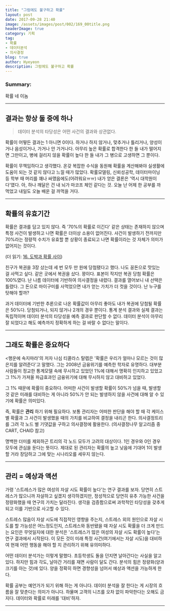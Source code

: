 ```yaml
---
title: "그럼에도 불구하고 확률"
layout: post
date: 2017-09-28 21:40
image: /assets/images/post/002/169_00title.png
headerImage: true
category: 기획
tag:
- 확률
- 데이터분석
- 의사결정
blog: true
author: Hyeyeon
description: 그럼에도 불구하고 확률
---
```


### Summary:

확률 네 이놈

---

## 결과는 항상 둘 중에 하나

> 데이터 분석의 타당성은 어떤 사건의 결과와 상관없다.

확률이 어떻든 결과는 1 아니면 0이다. 하거나 하지 않거나, 맞추거나 틀리거나, 양성이거나 음성이거나, 가거나 안 가거나다. 아무리 높은 확률로 합격한다 한 들 내가 떨어지면 그만이고, 병에 걸리지 않을 확률이 높다 한 들 내가 그 병으로 고생하면 그 뿐이다.

확률이 무책임하다고 생각했다. 온갖 복잡한 수식을 동원해 확률을 계산해봐야 실생활에 도움이 되는 것 같지 않다고 느낄 때가 많았다. 확률모델링, 신뢰성공학, 데이터마이닝 등 학부 때 머리를 꽤나 싸맸음에도(어려워요ㅠㅠ) 내가 얻은 결론은 '역시 대학원이다'였다. 아, 하나 깨달은 건 내 뇌가 마코프 체인 같다는 것. 오늘 난 어제 한 공부를 까먹었고 내일도 오늘 배운 걸 까먹을 거다.

---

## 확률의 유효기간

확률은 결과를 담고 있지 않다. 즉 '70%의 확률로 이긴다' 같은 상태는 존재하지 않으며 특정 사건이 발생하고 나면 확률은 더이상 소용이 없어진다. 사건이 발생하기 전까지만 70%라는 정량적 수치가 유효할 뿐 상황이 종료되고 나면 확률이라는 것 자체가 의미가 없어지는 것이다.

(더 읽기: [16. 도박과 확률 사이](https://brunch.co.kr/@amangkim/28))

친구가 복권을 3장 샀는데 세 번 모두 만 원에 당첨됐다고 했다. 나도 꽁돈으로 맛있는 걸 사먹고 싶다. 같은 곳에서 복권을 샀다. 꽝이다. 표본이 작지만 복권 당첨 확률은 100%였다. 난 나름 데이터에 기반하여 의사결정을 내렸다. 결과를 열어보니 내 선택은 틀렸다. 그 돈으로 마이구미를 사먹었으면 내가 얻는 가치가 더 컷을 것이다. 난 누구를 탓해야 할까?

과거 데이터에 기반한 추론으로 나온 확률값이 아무리 좋아도 내가 복권에 당첨될 확률은 50%다. 당첨되거나, 되지 않거나 2개의 경우 뿐이다. 통계 분석 결과와 실제 결과는 독립적이며 데이터 분석의 타당성을 예측 결과로 판단할 수 없다. 데이터 분석이 아무리 잘 되었다고 해도 예측까지 정확하게 하는 걸 바랄 수 없다는 말이다.

---

## 그래도 확률은 중요하다

\<행운에 속지마라'의 저자 나심 티콜라스 탈렙은 '확률은 우리가 얼마나 모르는 것이 많은지를 알려준다'고 말했다. 그는 2008년 금융위기를 예측한 학자로 유명하다. 대부분 사람들이 정교한 통계모델 속에 무시하고 있었던 1%에 대해서 명확히 인지하고 있었고 그 1%가 가져올 파급효과인 금융위기에 대해 무시하지 않고 대비하고 있었다.

그 1% 때문에 확률이 중요하다. 어떠한 사건이 발생할 확률이 50%가 넘을 때, 발생할 것 같은 미래를 대비하는 게 아니라 50%가 안 되는 발생하지 않을 사건에 대해 알 수 있기에 확률은 의미있다.

즉, 확률은 **관리** 하기 위해 필요하다. 보통 관리자는 어떠한 판단을 해야 할 때 각 케이스 별 확률과 그 사건이 발생했을 때의 가치를 비교하여 결정을 내리곤 한다. 의사결정트리를 그려 각 노드 별 기댓값을 구하고 의사결정에 활용한다. (의사결정나무 알고리즘 중 CART, CHAID 참고)

명백한 더미를 제외하곤 트리의 각 노드 모두가 고려의 대상이다. 1인 경우와 0인 경우 모두에 관심을 둔다는 뜻이다. 제대로 된 관리자는 확률의 높고 낮음에 기대어 1이 발생할 거라 장담하고 그에 맞는 시나리오를 세우지 않는다.

---

## 관리 = 예상과 액션

가령 '스트레스가 많은 여성의 자살 시도 확률이 높다'는 연구 결과를 보자. 당연히 스트레스가 많으니까 자살하고 싶겠지 생각하겠지만, 정성적으로 당연히 유추 가능한 사건을 정량화했을 때 연구의 가치는 달라진다. 생각을 검증함으로써 과학적인 타당성을 갖추게 되고 이를 기반으로 사고할 수 있다.

스트레스 많음이 자살 시도에 직접적인 영향을 주는지, 스트레스 외의 원인으로 자살 시도를 할 가능성은 어느정도인지, 스트레스와 동반됐을 때 자살 시도 확률을 더 크게 만드는 요인은 무엇일지에 대한 분석은 '스트레스가 많은 여성의 자살 시도 확률이 높다'는 연구 결과에서 시작된다. 이 모든 것이 미래 특정 사건(여기에서는 자살 시도)을 대비하여 현재 어떤 행동을 해야 할 지 관리하기 위해 유의미하다.

어떤 데이터 분석가는 이렇게 말했다. 초등학생도 돌을 던지면 날아간다는 사실을 알고 있다. 하지만 힘과 각도, 날아간 거리를 재면 사람이 달도 간다. 분석의 힘은 정량화(양과 크기를 아는 것)에 있다. 양을 정확히 하면 경향성을 넘어서 예상과 액션을 가능하게 한다.

확률 공부는 예언가가 되기 위해 하는 게 아니다. 데이터 분석을 잘 한다는 게 시장의 흐름을 잘 맞춘다는 의미가 아니다. 하물며 고객의 니즈를 오차 없이 파악한다는 오해도 금지다. 데이터와 확률로 미래를 '대비'하자.

---
